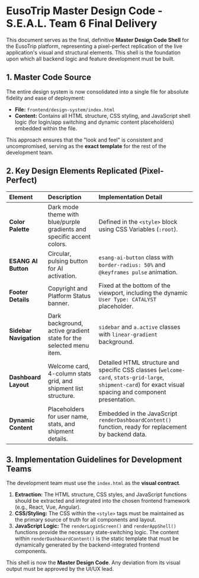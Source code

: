 # EusoTrip Master Design Code - S.E.A.L. Team 6 Final Delivery

This document serves as the final, definitive **Master Design Code Shell** for the EusoTrip platform, representing a pixel-perfect replication of the live application's visual and structural elements. This shell is the foundation upon which all backend logic and feature development must be built.

## 1. Master Code Source

The entire design system is now consolidated into a single file for absolute fidelity and ease of deployment:

*   **File:** `frontend/design-system/index.html`
*   **Content:** Contains all HTML structure, CSS styling, and JavaScript shell logic (for login/app switching and dynamic content placeholders) embedded within the file.

This approach ensures that the "look and feel" is consistent and uncompromised, serving as the **exact template** for the rest of the development team.

## 2. Key Design Elements Replicated (Pixel-Perfect)

| Element | Description | Implementation Detail |
| :--- | :--- | :--- |
| **Color Palette** | Dark mode theme with blue/purple gradients and specific accent colors. | Defined in the `<style>` block using CSS Variables (`:root`). |
| **ESANG AI Button** | Circular, pulsing button for AI activation. | `esang-ai-button` class with `border-radius: 50%` and `@keyframes pulse` animation. |
| **Footer Details** | Copyright and Platform Status banner. | Fixed at the bottom of the viewport, including the dynamic `User Type: CATALYST` placeholder. |
| **Sidebar Navigation** | Dark background, active gradient state for the selected menu item. | `sidebar` and `a.active` classes with `linear-gradient` background. |
| **Dashboard Layout** | Welcome card, 4-column stats grid, and shipment list structure. | Detailed HTML structure and specific CSS classes (`welcome-card`, `stats-grid-large`, `shipment-card`) for exact visual spacing and component presentation. |
| **Dynamic Content** | Placeholders for user name, stats, and shipment details. | Embedded in the JavaScript `renderDashboardContent()` function, ready for replacement by backend data. |

## 3. Implementation Guidelines for Development Teams

The development team must use the `index.html` as the **visual contract**.

1.  **Extraction:** The HTML structure, CSS styles, and JavaScript functions should be extracted and integrated into the chosen frontend framework (e.g., React, Vue, Angular).
2.  **CSS/Styling:** The CSS within the `<style>` tags must be maintained as the primary source of truth for all components and layout.
3.  **JavaScript Logic:** The `renderLoginScreen()` and `renderAppShell()` functions provide the necessary state-switching logic. The content within `renderDashboardContent()` is the static template that must be dynamically generated by the backend-integrated frontend components.

This shell is now the **Master Design Code**. Any deviation from its visual output must be approved by the UI/UX lead.
